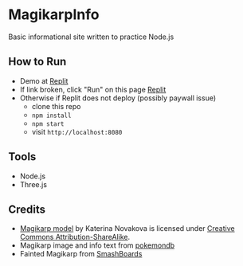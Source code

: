 # MagikarpInfo

Basic informational site written to practice Node.js

## How to Run

- Demo at [Replit](https://magikarpinfo.kentshenlim.repl.co/)
- If link broken, click "Run" on this page [Replit](https://replit.com/@kentshenlim/MagikarpInfo)
- Otherwise if Replit does not deploy (possibly paywall issue)
  - clone this repo
  - `npm install`
  - `npm start`
  - visit `http://localhost:8080`

## Tools

- Node.js
- Three.js

## Credits

- [Magikarp model](https://skfb.ly/6trPo) by Katerina Novakova is licensed under
  [Creative Commons
  Attribution-ShareAlike](http://creativecommons.org/licenses/by-sa/4.0/).
- Magikarp image and info text from
  [pokemondb](https://pokemondb.net/pokedex/magikarp)
- Fainted Magikarp from [SmashBoards](https://smashboards.com/threads/pokemon-129-magikarp-for-super-smash-bros-4.335718/page-2)
